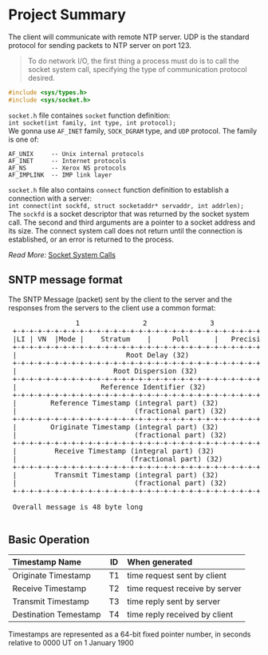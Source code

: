 # Project Summary


The client will communicate with remote NTP server.
UDP is the standard protocol for sending packets to NTP server on port 123. 


> To do network I/O, the first thing a process must do is to call the socket system call, specifying the type of communication protocol desired.

```C++
#include <sys/types.h>
#include <sys/socket.h>
```

`socket.h` file containes `socket` function definition:
<br>
`int socket(int family, int type, int protocol);`
<br>
We gonna use `AF_INET` family, `SOCK_DGRAM` type, and `UDP` protocol.
The family is one of: 

    AF_UNIX     -- Unix internal protocols
    AF_INET     -- Internet protocols
    AF_NS       -- Xerox NS protocols
    AF_IMPLINK  -- IMP link layer


`socket.h` file also contains `connect` function definition to establish a connection with a server:
<br>
`int connect(int sockfd, struct socketaddr* servaddr, int addrlen);`
<br>
The `sockfd` is a socket descriptor that was returned by the socket system call. The second and third arguments are a pointer to a socket address and its size.
The connect system call does not return until the connection is established, or an error is returned to the process.

*Read More:*
[Socket System Calls](https://www.cs.hmc.edu/~mike/public_html/courses/cs125/FAQ/examples.html)


## SNTP message format

The SNTP Message (packet) sent by the client to the server and 
the responses from the servers to the client use a common format:
<pre>
                1               2               3                4
 +-+-+-+-+-+-+-+-+-+-+-+-+-+-+-+-+-+-+-+-+-+-+-+-+-+-+-+-+-+-+-+-+
 |LI | VN  |Mode |    Stratum    |     Poll      |   Precision   |
 +-+-+-+-+-+-+-+-+-+-+-+-+-+-+-+-+-+-+-+-+-+-+-+-+-+-+-+-+-+-+-+-+
 |                          Root Delay (32)                      |
 +-+-+-+-+-+-+-+-+-+-+-+-+-+-+-+-+-+-+-+-+-+-+-+-+-+-+-+-+-+-+-+-+
 |                       Root Dispersion (32)                    |
 +-+-+-+-+-+-+-+-+-+-+-+-+-+-+-+-+-+-+-+-+-+-+-+-+-+-+-+-+-+-+-+-+
 |                    Reference Identifier (32)                  |
 +-+-+-+-+-+-+-+-+-+-+-+-+-+-+-+-+-+-+-+-+-+-+-+-+-+-+-+-+-+-+-+-+
 |        Reference Timestamp (integral part) (32)               |
 |                            (fractional part) (32)             |
 +-+-+-+-+-+-+-+-+-+-+-+-+-+-+-+-+-+-+-+-+-+-+-+-+-+-+-+-+-+-+-+-+
 |        Originate Timestamp (integral part) (32)               |
 |                            (fractional part) (32)             |
 +-+-+-+-+-+-+-+-+-+-+-+-+-+-+-+-+-+-+-+-+-+-+-+-+-+-+-+-+-+-+-+-+
 |         Receive Timestamp (integral part) (32)                |
 |                           (fractional part) (32)              |
 +-+-+-+-+-+-+-+-+-+-+-+-+-+-+-+-+-+-+-+-+-+-+-+-+-+-+-+-+-+-+-+-+
 |         Transmit Timestamp (integral part) (32)               |
 |                            (fractional part) (32)             |
 +-+-+-+-+-+-+-+-+-+-+-+-+-+-+-+-+-+-+-+-+-+-+-+-+-+-+-+-+-+-+-+-+

 Overall message is 48 byte long 

</pre>

## Basic Operation



| Timestamp Name        | ID   | When generated                 |
|:----------------------|:----:|:-------------------------------|
| Originate Timestamp   | T1   | time request sent by client    |
| Receive Timestamp     | T2   | time request receive by server |
| Transmit Timestamp    | T3   | time reply sent by server      |
| Destination Temestamp | T4   | time reply received by client  |


Timestamps are represented as a 64-bit fixed pointer number, in seconds relative to 0000 UT on 1 January 1900
